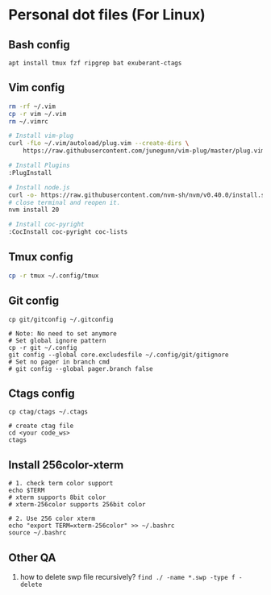 # Personal dot files (For Linux)

## Bash config
```
apt install tmux fzf ripgrep bat exuberant-ctags
```

## Vim config
```bash
rm -rf ~/.vim
cp -r vim ~/.vim
rm ~/.vimrc

# Install vim-plug
curl -fLo ~/.vim/autoload/plug.vim --create-dirs \
    https://raw.githubusercontent.com/junegunn/vim-plug/master/plug.vim

# Install Plugins
:PlugInstall

# Install node.js
curl -o- https://raw.githubusercontent.com/nvm-sh/nvm/v0.40.0/install.sh | bash
# close terminal and reopen it.
nvm install 20

# Install coc-pyright
:CocInstall coc-pyright coc-lists
```

## Tmux config
```bash
cp -r tmux ~/.config/tmux
```

## Git config
```
cp git/gitconfig ~/.gitconfig

# Note: No need to set anymore
# Set global ignore pattern
cp -r git ~/.config
git config --global core.excludesfile ~/.config/git/gitignore
# Set no pager in branch cmd
# git config --global pager.branch false
```

## Ctags config
```
cp ctag/ctags ~/.ctags

# create ctag file
cd <your code_ws>
ctags
```

## Install 256color-xterm
```
# 1. check term color support
echo $TERM
# xterm supports 8bit color
# xterm-256color supports 256bit color

# 2. Use 256 color xterm
echo "export TERM=xterm-256color" >> ~/.bashrc
source ~/.bashrc
```


## Other QA
1. how to delete swp file recursively?
`find ./ -name *.swp -type f -delete`
